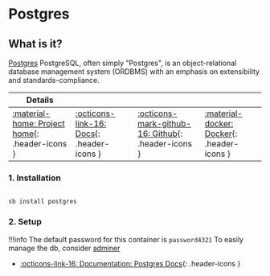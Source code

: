 # Postgres

## What is it?

[Postgres](https://www.postgresql.org/) PostgreSQL, often simply "Postgres", is an object-relational database management system (ORDBMS) with an emphasis on extensibility and standards-compliance.

| Details     |             |             |             |
|-------------|-------------|-------------|-------------|
| [:material-home: Project home](https://www.postgresql.org/){: .header-icons } | [:octicons-link-16: Docs](https://www.postgresql.org/docs/12/index.html){: .header-icons } | [:octicons-mark-github-16: Github](https://github.com/postgres/postgres/tree/REL_12_STABLE){: .header-icons } | [:material-docker: Docker](https://hub.docker.com/_/postgres){: .header-icons }|

### 1. Installation

``` shell

sb install postgres

```

### 2. Setup

!!!info
    The default password for this container is `password4321`
    To easily manage the db, consider [adminer](../sandbox/apps/adminer.md)

- [:octicons-link-16: Documentation: Postgres Docs](https://www.postgresql.org/docs/12/index.html){: .header-icons }
